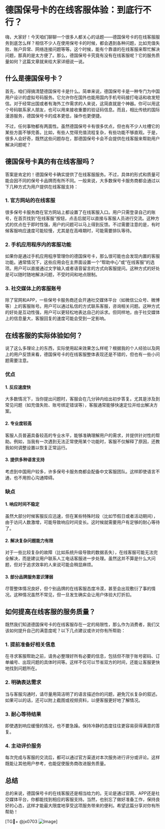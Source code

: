 # 德国保号卡的在线客服体验：到底行不行？

嗨，大家好！今天咱们聊聊一个很多人都关心的话题——德国保号卡的在线客服服务到底怎么样？相信不少人在使用保号卡的时候，都会遇到各种问题，比如充值失败、账户异常、网络连接问题等等。这个时候，能有个靠谱的在线客服来帮忙解决问题，那真的是太方便了。那么，德国保号卡究竟有没有在线客服呢？它的服务质量如何？这篇文章就来给大家详细说一说。

## 什么是德国保号卡？

首先，咱们得搞清楚德国保号卡是什么。简单来说，德国保号卡是一种专门为中国用户设计的虚拟号码服务。它允许你在国外也能用国内手机号码接打电话和收发短信。对于经常出国或者有海外工作需求的人来说，这简直就是个神器。你可以用这个号码联系家人朋友，也可以用来接收重要的验证码信息。而且，相比传统的国际漫游服务，德国保号卡的成本更低，操作也更便捷。

不过，任何事物都有两面性。虽然德国保号卡有很多优点，但也有不少人吐槽它的某些方面不够完善。比如，有些人觉得充值流程复杂，有些功能不够直观。于是，很多人会好奇，既然这些问题存在，那德国保号卡会不会提供在线客服来帮助用户解决问题呢？

## 德国保号卡真的有在线客服吗？

答案是肯定的！德国保号卡确实提供了在线客服服务。不过，具体的形式和质量可能会因不同的保号卡品牌而有所不同。一般来说，大多数保号卡服务商都会通过以下几种方式为用户提供在线客服支持：

### 1. 官方网站的在线客服

很多保号卡服务商在官方网站上都设置了在线客服入口。用户只需登录自己的账号，在首页找到“在线客服”按钮，点击后就可以直接与客服人员进行交流。这种方式的优点在于即时性强，用户的问题可以马上得到反馈。不过需要注意的是，有时候客服响应速度可能较慢，尤其是在高峰期时，可能需要排队等待。

### 2. 手机应用程序内的客服功能

如果你是通过手机应用程序管理你的德国保号卡，那么很可能也会发现内置的客服功能。通常情况下，这些应用会在主界面设置一个“帮助中心”或“在线客服”的选项。用户可以直接通过文字输入或者语音留言的方式向客服提问。这种方式的好处是可以随时随地解决问题，不受时间和地点限制。

### 3. 社交媒体上的客服账号

除了官网和APP，一些保号卡服务商还会开通社交媒体平台（如微信公众号、微博等）上的客服账号。用户可以通过私信的方式联系客服，咨询相关问题。这种方式的好处是互动性强，用户可以更轻松地表达自己的诉求。但同样地，由于社交媒体上的信息量大，客服回复的速度可能会受到一定影响。

## 在线客服的实际体验如何？

说了这么多理论上的东西，实际使用起来效果怎么样呢？根据我的个人经验以及网上的用户反馈来看，德国保号卡的在线客服整体表现还是不错的，但也有一些小问题需要注意。

### 优点

#### 1. 反应速度快
大多数情况下，当你提出问题时，客服会在几分钟内给出初步答复。尤其是涉及到常见问题（如充值失败、账号绑定错误等），客服通常能够快速定位并给出解决方案。

#### 2. 专业度较高
客服人员普遍具备较高的专业水平，能够准确理解用户的需求，并提供针对性的帮助。例如，当我有一次遇到无法正常使用某个功能时，客服不仅解释了原因，还教我如何调整设置以恢复正常运行。

#### 3. 提供多种语言支持
考虑到中国用户较多，许多保号卡服务商都会配备中文客服团队。这样即使语言不通，也不用担心沟通障碍。

### 缺点

#### 1. 响应时间不稳定
虽然大部分时候客服反应迅速，但在某些特殊时段（比如节假日或者活动期间），由于访问人数激增，可能导致响应时间变长。这时候就需要用户有足够的耐心等待了。

#### 2. 解决复杂问题能力有限
对于一些比较复杂的故障（比如系统升级导致的数据丢失），在线客服可能无法完全解决，而是建议用户联系人工电话客服进一步处理。虽然这并不算是什么大问题，但对于追求效率的人来说可能会稍显麻烦。

#### 3. 部分品牌服务意识薄弱
尽管整体情况良好，但个别品牌的在线客服态度冷漠，甚至会出现敷衍了事的情况。这种情况虽然不常见，但一旦发生确实会让用户体验大打折扣。

## 如何提高在线客服的服务质量？

既然我们知道德国保号卡的在线客服存在一定的局限性，那么作为消费者，我们又该如何提升自己的满意度呢？以下几点建议或许对你有所帮助：

### 1. 提前准备好相关信息
在寻求客服帮助之前，请务必整理好所有必要的信息，包括但不限于账号密码、订单编号、出现问题的具体时间等。这样不仅可以节省双方的时间，还能让客服更快地找到问题所在。

### 2. 明确表达需求
当与客服沟通时，请尽量用简洁明了的语言描述你的问题，避免冗长复杂的叙述。如果可以的话，还可以附上截图或视频资料，以便客服更好地了解情况。

### 3. 耐心等待结果
即使遇到响应缓慢的情况，也不要急躁。保持冷静的态度往往更容易获得满意的答复。

### 4. 主动评价服务
每次完成与客服的交流后，都可以通过官方渠道对本次服务进行评分或评论。这样既能让其他用户参考，也能促使服务商改进服务质量。

## 总结

总的来说，德国保号卡的在线客服还是相当给力的。无论是通过官网、APP还是社交媒体平台，你都能找到相应的客服支持。当然，也别忘了做好准备工作，保持良好的心态，这样才能最大限度地享受这项服务带来的便利。希望这篇分享对你有所帮助！

[TG💪+ @jx0703 ![Image](https://github.com/user-attachments/assets/dbca1d08-cadb-493c-b0ec-ad6f7a83f270)]